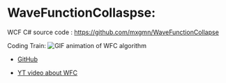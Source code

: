 <h1> WaveFunctionCollaspse:</h1>

WCF C# source code : https://github.com/mxgmn/WaveFunctionCollapse

Coding Train:
![GIF animation of WFC algorithm](gifs/wfc.gif)

- [GitHub](https://github.com/CodingTrain/Wave-Function-Collapse)

- [YT video about WFC](https://thecodingtrain.com/challenges/171-wave-function-collapse)
